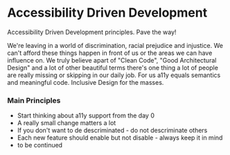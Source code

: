 # Accessibility Driven Development
Accessibility Driven Development principles. Pave the way!

We're leaving in a world of discrimination, racial prejudice and injustice. We can't afford these things happen in front of us or the areas we can have influence on. We truly believe apart of "Clean Code", "Good Architectural Design" and a lot of other beautiful terms there's one thing a lot of people are really missing or skipping in our daily job. For us a11y equals semantics and meaningful code. 
Inclusive Design for the masses.

### Main Principles
- Start thinking about a11y support from the day 0
- A really small change matters a lot
- If you don't want to de descriminated - do not descriminate others
- Each new feature should enable but not disable - always keep it in mind
- to be continued
